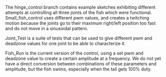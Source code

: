 The hinge_control branch contains example sketches exhibiting different attempts at controlling all three joints of the fish which were functional.
Small_fish_control uses different pwm values, and creates a twitching motion because the joints go to their maximum right/left position too fast and do not move in a sinusoidal pattern.

Joint_Test is a suite of tests that can be used to give different pwm and deadzone values for one joint to be able to characterize it.

Fish_Run is the current version of the control, using a set pwm and deadzone value to create a certain amplitude at a frequency. We do not yet have a direct conversion between combinations of these parameters and amplitude, but the fish swims, especially when the tail gets 100% duty.
